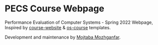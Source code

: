 # PECS Course Webpage
Performance Evaluation of Computer Systems - Spring 2022 Webpage, Inspired by [course-website](https://github.com/svmiller/course-website) & [os-course](https://github.com/os-course/os-course.github.io) templates.

Development and maintenance by [Mojtaba Mozhganfar](mailto:mojtaba@mozh.net).